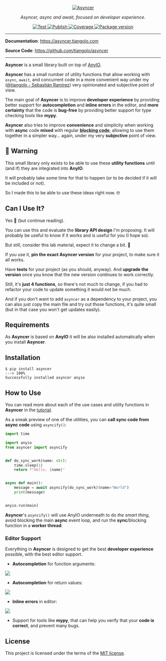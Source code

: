 <p align="center">
  <a href="https://asyncer.tiangolo.com"><img src="https://asyncer.tiangolo.com/img/logo-margin/logo-margin-vector.svg" alt="Asyncer"></a>
</p>
<p align="center">
    <em>Asyncer, async and await, focused on developer experience.</em>
</p>
<p align="center">
<a href="https://github.com/tiangolo/asyncer/actions?query=workflow%3ATest" target="_blank">
    <img src="https://github.com/tiangolo/asyncer/workflows/Test/badge.svg" alt="Test">
</a>
<a href="https://github.com/tiangolo/asyncer/actions?query=workflow%3APublish" target="_blank">
    <img src="https://github.com/tiangolo/asyncer/workflows/Publish/badge.svg" alt="Publish">
</a>
<a href="https://codecov.io/gh/tiangolo/asyncer" target="_blank">
    <img src="https://img.shields.io/codecov/c/github/tiangolo/asyncer?color=%2334D058" alt="Coverage">
</a>
<a href="https://pypi.org/project/asyncer" target="_blank">
    <img src="https://img.shields.io/pypi/v/asyncer?color=%2334D058&label=pypi%20package" alt="Package version">
</a>
</p>

---

**Documentation**: <a href="https://asyncer.tiangolo.com" target="_blank">https://asyncer.tiangolo.com</a>

**Source Code**: <a href="https://github.com/tiangolo/asyncer" target="_blank">https://github.com/tiangolo/asyncer</a>

---

**Asyncer** is a small library built on top of <a href="https://anyio.readthedocs.io/en/stable/" class="external-link" target="_blank">AnyIO</a>.

**Asyncer** has a small number of utility functions that allow working with `async`, `await`, and concurrent code in a more convenient way under my (<a href="https://github.com/tiangolo" class="external-link" target="_blank">@tiangolo - Sebastián Ramírez</a>) very opinionated and subjective point of view.

The main goal of **Asyncer** is to improve **developer experience** by providing better support for **autocompletion** and **inline errors** in the editor, and **more certainty** that the code is **bug-free** by providing better support for type checking tools like **mypy**.

**Asyncer** also tries to improve **convenience** and simplicity when working with **async** code **mixed** with regular <abbr title="synchronous code, code that is not async">**blocking code**</abbr>, allowing to use them together in a simpler way... again, under my very **subjective** point of view.

## 🚨 Warning

This small library only exists to be able to use these **utility functions** until (and if) they are integrated into **AnyIO**.

It will probably take some time for that to happen (or to be decided if it will be included or not).

So I made this to be able to use these ideas right now. 🤓

## Can I Use It?

Yes 🎉 (but continue reading).

You can use this and evaluate the **library API design** I'm proposing. It will probably be useful to know if it works and is useful for you (I hope so).

But still, consider this lab material, expect it to change a bit. 🧪

If you use it, **pin the exact Asyncer version** for your project, to make sure it all works.

Have **tests** for your project (as you should, anyway). And **upgrade the version** once you know that the new version continues to work correctly.

Still, it's **just 4 functions**, so there's not much to change, if you had to refactor your code to update something it would not be much.

And if you don't want to add `asyncer` as a dependency to your project, you can also just copy the main file and try out those functions, it's quite small (but in that case you won't get updates easily).

## Requirements

As **Asyncer** is based on **AnyIO** it will be also installed automatically when you install **Asyncer**.

## Installation

<div class="termy">

```console
$ pip install asyncer
---> 100%
Successfully installed asyncer anyio
```

</div>

## How to Use

You can read more about each of the use cases and utility functions in **Asyncer** in the <a href="https://asyncer.tiangolo.com/tutorial/" class="external-link" target="_blank">tutorial</a>.

As a sneak preview of one of the utilities, you can **call sync code from async code** using `asyncify()`:

```Python
import time

import anyio
from asyncer import asyncify


def do_sync_work(name: str):
    time.sleep(1)
    return f"Hello, {name}"


async def main():
    message = await asyncify(do_sync_work)(name="World")
    print(message)


anyio.run(main)
```

**Asyncer**'s `asyncify()` will use AnyIO underneath to do *the smart thing*, avoid blocking the main **async** event loop, and run the **sync**/blocking function in a **worker thread**.

### Editor Support

Everything in **Asyncer** is designed to get the best **developer experience** possible, with the best editor support.

* **Autocompletion** for function arguments:

<img class="shadow" src="https://asyncer.tiangolo.com/img/tutorial/asyncify/image01.png">

* **Autocompletion** for return values:

<img class="shadow" src="https://asyncer.tiangolo.com/img/tutorial/asyncify/image02.png">

* **Inline errors** in editor:

<img class="shadow" src="https://asyncer.tiangolo.com/img/tutorial/soonify/image02.png">

* Support for tools like **mypy**, that can help you verify that your **code is correct**, and prevent many bugs.

## License

This project is licensed under the terms of the [MIT license](https://github.com/tiangolo/asyncer/blob/main/LICENSE).

